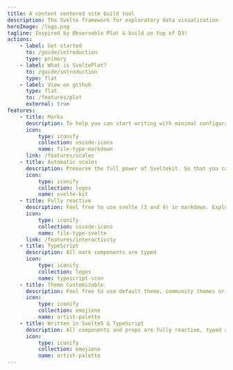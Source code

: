 ```yaml
---
title: A content centered site build tool
description: The Svelte framework for exploratory data visualization
heroImage: /logo.png
tagline: Inspired by Observable Plot & build on top of D3!
actions:
    - label: Get started
      to: /guide/introduction
      type: primary
    - label: What is SveltePlot?
      to: /guide/introduction
      type: flat
    - label: View on github
      type: flat
      to: /features/plot
      external: true
features:
    - title: Marks
      description: To help you can start writing with minimal configuration.
      icon:
          type: iconify
          collection: vscode-icons
          name: file-type-markdown
      link: /features/scales
    - title: Automatic scales
      description: Preserve the full power of Sveltekit. So that you can do more than SSG.
      icon:
          type: iconify
          collection: logos
          name: svelte-kit
    - title: Fully reactive
      description: Feel free to use svelte (3 and 4) in markdown. Explore infinite possibilities.
      icon:
          type: iconify
          collection: vscode-icons
          name: file-type-svelte
      link: /features/interactivity
    - title: TypeScript
      description: All mark components are typed
      icon:
          type: iconify
          collection: logos
          name: typescript-icon
    - title: Theme Customizable
      description: Feel free to use default theme, community themes or write your own.
      icon:
          type: iconify
          collection: emojione
          name: artist-palette
    - title: Written in Svelte5 & TypeScript
      description: All components and props are fully reactive, typed and documented! 
      icon:
          type: iconify
          collection: emojione
          name: artist-palette
---
```


<style>
  :global(.intro .description) {
    font-size: 3.5rem;
    line-height: 1.1;
  }
</style>